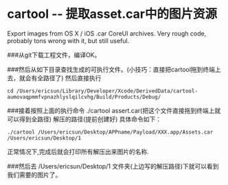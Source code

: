 cartool -- 提取asset.car中的图片资源
=======

Export images from OS X / iOS .car CoreUI archives. Very rough code, probably tons wrong with it, but still useful.

 


###从git下载工程文件，编译OK。 

###然后从如下目录查找生成的可执行文件。(小技巧：直接把cartool拖到终端上去，就会有全路径了) 然后直接执行
```
cd /Users/ericsun/Library/Developer/Xcode/DerivedData/cartool-aumovaqpmmfvpnazhlyslqilcvhg/Build/Products/Debug/
```

###接着按照上面的执行命令 ./cartool assert.car(把这个文件直接拖到终端上就可以得到全路径) 解压的路径(提前创建好) 
   具体命令如下：
```
./cartool /Users/ericsun/Desktop/APPname/Payload/XXX.app/Assets.car /Users/ericsun/Desktop/1
```
正常情况下,完成后就会打印所有解压出来图片的名称.

###然后去 /Users/ericsun/Desktop/1 文件夹(上边写的解压路径)下就可以看到我们需要的图片了。
